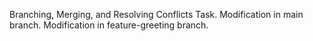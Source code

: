 Branching, Merging, and Resolving Conflicts Task.
Modification in main branch.
Modification in feature-greeting branch.
